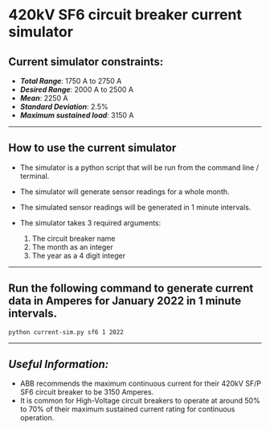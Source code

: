 # 420kV SF6 circuit breaker current simulator

## Current simulator constraints:

- **_Total Range_**: 1750 A to 2750 A
- **_Desired Range_**: 2000 A to 2500 A
- **_Mean_**: 2250 A
- **_Standard Deviation_**: 2.5%
- **_Maximum sustained load_**: 3150 A

---

## How to use the current simulator

- The simulator is a python script that will be run from the command line / terminal.
- The simulator will generate sensor readings for a whole month.
- The simulated sensor readings will be generated in 1 minute intervals.

- The simulator takes 3 required arguments:
  1. The circuit breaker name
  2. The month as an integer
  3. The year as a 4 digit integer

---

## Run the following command to generate current data in Amperes for January 2022 in 1 minute intervals.

`python current-sim.py sf6 1 2022`

---

## **_Useful Information:_**

- ABB recommends the maximum continuous current for their 420kV SF/P SF6 circuit breaker to be 3150 Amperes.
- It is common for High-Voltage circuit breakers to operate at around 50% to 70% of their maximum sustained current rating for continuous operation.
